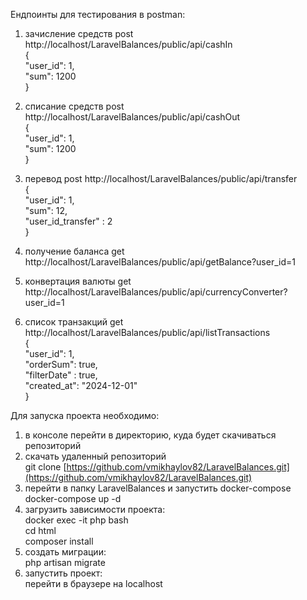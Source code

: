 
Ендпоинты для тестирования в postman:

1. зачисление средств
post
http://localhost/LaravelBalances/public/api/cashIn  
{  
    "user_id": 1,  
    "sum": 1200  
} 

2. списание средств
post
http://localhost/LaravelBalances/public/api/cashOut  
{  
    "user_id": 1,  
    "sum": 1200  
} 

3. перевод
post
http://localhost/LaravelBalances/public/api/transfer  
{  
    "user_id": 1,  
    "sum": 12,  
    "user_id_transfer" : 2  
} 

4. получение баланса
get
http://localhost/LaravelBalances/public/api/getBalance?user_id=1

5. конвертация валюты
get
http://localhost/LaravelBalances/public/api/currencyConverter?user_id=1

6. список транзакций
get
http://localhost/LaravelBalances/public/api/listTransactions  
{  
    "user_id": 1,    
    "orderSum": true,  
    "filterDate" : true,  
    "created_at": "2024-12-01"  
} 
  
  
Для запуска проекта необходимо:

1.  в консоле перейти в директорию, куда будет скачиваться репозиторий
2.  скачать удаленный репозиторий  
    git clone  [https://github.com/vmikhaylov82/LaravelBalances.git](https://github.com/vmikhaylov82/LaravelBalances.git)
3.  перейти в папку LaravelBalances и запустить docker-compose  
    docker-compose up -d
4.  загрузить зависимости проекта:  
    docker exec -it php bash  
    cd html  
    composer install
5.  создать миграции:  
    php artisan migrate  
6.  запустить проект:  
    перейти в браузере на localhost
